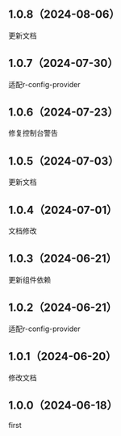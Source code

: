 ## 1.0.8（2024-08-06）
更新文档
## 1.0.7（2024-07-30）
适配r-config-provider
## 1.0.6（2024-07-23）
修复控制台警告
## 1.0.5（2024-07-03）
更新文档
## 1.0.4（2024-07-01）
文档修改
## 1.0.3（2024-06-21）
更新组件依赖
## 1.0.2（2024-06-21）
适配r-config-provider
## 1.0.1（2024-06-20）
修改文档
## 1.0.0（2024-06-18）
first
